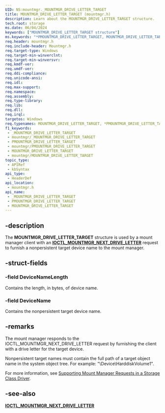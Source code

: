```yaml
---
UID: NS:mountmgr._MOUNTMGR_DRIVE_LETTER_TARGET
title: MOUNTMGR_DRIVE_LETTER_TARGET (mountmgr.h)
description: Learn about the MOUNTMGR_DRIVE_LETTER_TARGET structure.
tech.root: storage
ms.date: 06/04/2024
keywords: ["MOUNTMGR_DRIVE_LETTER_TARGET structure"]
ms.keywords: "*PMOUNTMGR_DRIVE_LETTER_TARGET, MOUNTMGR_DRIVE_LETTER_TARGET, MOUNTMGR_DRIVE_LETTER_TARGET structure [Storage Devices], PMOUNTMGR_DRIVE_LETTER_TARGET, PMOUNTMGR_DRIVE_LETTER_TARGET structure pointer [Storage Devices], _MOUNTMGR_DRIVE_LETTER_TARGET, mountmgr/MOUNTMGR_DRIVE_LETTER_TARGET, mountmgr/PMOUNTMGR_DRIVE_LETTER_TARGET, storage.mountmgr_drive_letter_target, structs-mntmgr_66751bbf-3c3a-407d-9faf-1ef190c9c7a2.xml"
req.header: mountmgr.h
req.include-header: Mountmgr.h
req.target-type: Windows
req.target-min-winverclnt: 
req.target-min-winversvr: 
req.kmdf-ver: 
req.umdf-ver: 
req.ddi-compliance: 
req.unicode-ansi: 
req.idl: 
req.max-support: 
req.namespace: 
req.assembly: 
req.type-library: 
req.lib: 
req.dll: 
req.irql: 
targetos: Windows
req.typenames: MOUNTMGR_DRIVE_LETTER_TARGET, *PMOUNTMGR_DRIVE_LETTER_TARGET
f1_keywords:
 - _MOUNTMGR_DRIVE_LETTER_TARGET
 - mountmgr/_MOUNTMGR_DRIVE_LETTER_TARGET
 - PMOUNTMGR_DRIVE_LETTER_TARGET
 - mountmgr/PMOUNTMGR_DRIVE_LETTER_TARGET
 - MOUNTMGR_DRIVE_LETTER_TARGET
 - mountmgr/MOUNTMGR_DRIVE_LETTER_TARGET
topic_type:
 - APIRef
 - kbSyntax
api_type:
 - HeaderDef
api_location:
 - mountmgr.h
api_name:
 - _MOUNTMGR_DRIVE_LETTER_TARGET
 - PMOUNTMGR_DRIVE_LETTER_TARGET
 - MOUNTMGR_DRIVE_LETTER_TARGET
---
```


## -description

The **MOUNTMGR_DRIVE_LETTER_TARGET** structure is used by a mount manager client with an [**IOCTL_MOUNTMGR_NEXT_DRIVE_LETTER**](ni-mountmgr-ioctl_mountmgr_next_drive_letter.md) request to furnish a nonpersistent target device name to the mount manager.

## -struct-fields

### -field DeviceNameLength

Contains the length, in bytes, of device name.

### -field DeviceName

Contains the nonpersistent target device name.

## -remarks

The mount manager responds to the IOCTL_MOUNTMGR_NEXT_DRIVE_LETTER request by furnishing the client with a drive letter for the target device.

Nonpersistent target names must contain the full path of a target object name in the system object tree. For example: "\Device\HarddiskVolume1".

For more information, see [Supporting Mount Manager Requests in a Storage Class Driver](/windows-hardware/drivers/storage/supporting-mount-manager-requests-in-a-storage-class-driver).

## -see-also

[**IOCTL_MOUNTMGR_NEXT_DRIVE_LETTER**](ni-mountmgr-ioctl_mountmgr_next_drive_letter.md)
